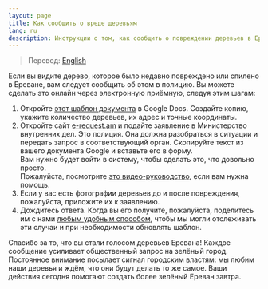 ```yaml
---
layout: page
title: Как сообщить о вреде деревьям
lang: ru
description: Инструкции о том, как сообщить о повреждении деревьев в Ереване.
---
```

> Перевод: [English](../)

Если вы видите дерево, которое было недавно повреждено или спилено в Ереване, вам следует сообщить об этом в полицию.
Вы можете сделать это онлайн через электронную приёмную, следуя этим шагам:

1. Откройте [этот шаблон документа][1] в Google Docs. Создайте копию, укажите количество деревьев, их адрес и точные координаты.
2. Откройте сайт [e-request.am][2] и подайте заявление в Министерство внутренних дел. Это полиция. Она должна разобраться в ситуации и передать запрос в соответствующий орган. Скопируйте текст из вашего документа Google и вставьте его в форму.  
   Вам нужно будет войти в систему, чтобы сделать это, что довольно просто.  
   Пожалуйста, посмотрите [это видео-руководство][4], если вам нужна помощь.
3. Если у вас есть фотографии деревьев до и после повреждения, пожалуйста, приложите их к заявлению.
4. Дождитесь ответа. Когда вы его получите, пожалуйста, поделитесь им с нами [любым удобным способом][3], чтобы мы могли отслеживать эти случаи и при необходимости обновлять шаблон.

Спасибо за то, что вы стали голосом деревьев Еревана!
Каждое сообщение усиливает общественный запрос на зелёный город.
Постоянное внимание посылает сигнал городским властям: мы любим наши деревья и ждём, что они будут делать то же самое.
Ваши действия сегодня помогают создать более зелёный Ереван завтра.

[1]: https://docs.google.com/document/d/1Zt32UrBN5IxbBlZcjH0lbLyHFsPU07CIJYZkJaUq_RA/edit?usp=sharing
[2]: https://e-request.am/ru/e-letter
[3]: /connect/
[4]: https://youtu.be/w6h45QxeiWQ
